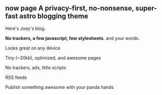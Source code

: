 ## now page A privacy-first, no-nonsense, super-fast astro blogging theme

Here's Joey's blog.

**No trackers, a few javascript, few stylesheets**. and your words.

Looks great on any device

Tiny (~30kb), optimized, and awesome pages

No trackers, ads, little scripts

RSS feeds

Publish something awesome with your panda hands


